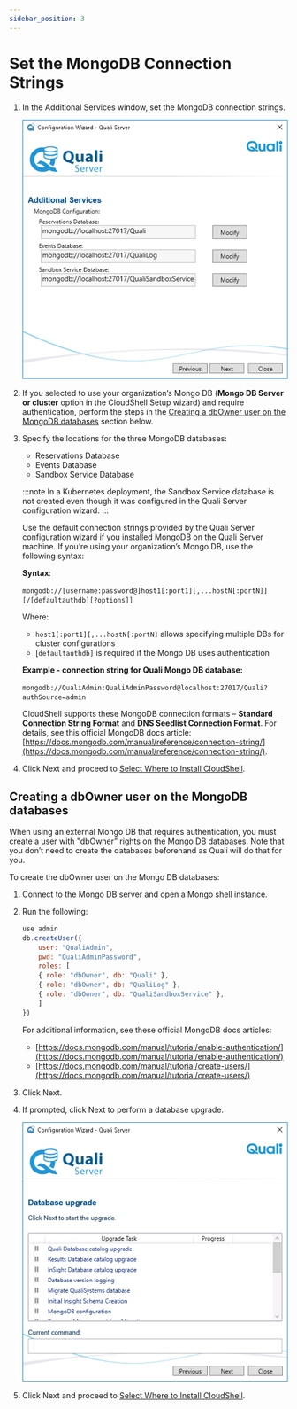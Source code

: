 ```yaml
---
sidebar_position: 3
---
```


# Set the MongoDB Connection Strings

1. In the Additional Services window, set the MongoDB connection strings.
    
    ![](/Images/IG2/ConfiguringMongoDBConnectionStrings.png)
    
2. If you selected to use your organization’s Mongo DB (**Mongo DB Server or cluster** option in the CloudShell Setup wizard) and require authentication, perform the steps in the [Creating a dbOwner user on the MongoDB databases](#creating-a-dbowner-user-on-the-mongodb-databases) section below.
    
3. Specify the locations for the three MongoDB databases:
    
    - Reservations Database
    - Events Database
    - Sandbox Service Database
        
    :::note
    In a Kubernetes deployment, the Sandbox Service database is not created even though it was configured in the Quali Server configuration wizard.
    :::
        
    
    Use the default connection strings provided by the Quali Server configuration wizard if you installed MongoDB on the Quali Server machine. If you’re using your organization’s Mongo DB, use the following syntax:
    
    **Syntax**:
    
    `mongodb://[username:password@]host1[:port1][,...hostN[:portN]][/[defaultauthdb][?options]]`
    
    Where:
    
    - `host1[:port1][,...hostN[:portN]` allows specifying multiple DBs for cluster configurations
    - \[`defaultauthdb]` is required if the Mongo DB uses authentication
    
    **Example - connection string for Quali Mongo DB database:**
    
    `mongodb://QualiAdmin:QualiAdminPassword@localhost:27017/Quali?authSource=admin`
    
    CloudShell supports these MongoDB connection formats – **Standard Connection String Format** and **DNS Seedlist Connection Format**. For details, see this official MongoDB docs article: [https://docs.mongodb.com/manual/reference/connection-string/](https://docs.mongodb.com/manual/reference/connection-string/).
    
4. Click Next and proceed to [Select Where to Install CloudShell](../select-install-location.md).

## Creating a dbOwner user on the MongoDB databases

When using an external Mongo DB that requires authentication, you must create a user with "dbOwner” rights on the Mongo DB databases. Note that you don’t need to create the databases beforehand as Quali will do that for you.

To create the dbOwner user on the Mongo DB databases:

1. Connect to the Mongo DB server and open a Mongo shell instance.
2. Run the following:
    
    ```js
    use admin
    db.createUser({
        user: "QualiAdmin",
        pwd: "QualiAdminPassword",
        roles: [
        { role: "dbOwner", db: "Quali" },
        { role: "dbOwner", db: "QualiLog" },
        { role: "dbOwner", db: "QualiSandboxService" },
        ]
    })
    ```
    
    
    For additional information, see these official MongoDB docs articles:
    
    - [https://docs.mongodb.com/manual/tutorial/enable-authentication/](https://docs.mongodb.com/manual/tutorial/enable-authentication/)
    - [https://docs.mongodb.com/manual/tutorial/create-users/](https://docs.mongodb.com/manual/tutorial/create-users/)
3. Click Next.
4. If prompted, click Next to perform a database upgrade.
    
    ![](/Images/IG2/DatabaseUpgrade.png)
    
5. Click Next and proceed to [Select Where to Install CloudShell](../select-install-location.md).